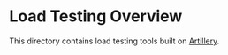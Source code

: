 # Load Testing Overview

This directory contains load testing tools built on [Artillery](https://www.artillery.io/docs/guides/getting-started/writing-your-first-test).
